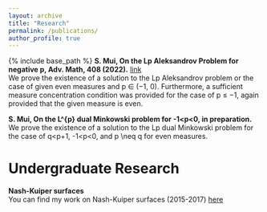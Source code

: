 ```yaml
---
layout: archive
title: "Research"
permalink: /publications/
author_profile: true
---
```

{% include base_path %}
**S. Mui, On the Lp Aleksandrov Problem for negative p, Adv. Math, 408 (2022).** [link](https://www.sciencedirect.com/science/article/pii/S0001870822003905)<br>
We prove the existence of a solution to the Lp Aleksandrov problem or the case of given even measures and p ∈ (−1, 0). Furthermore, a sufficient measure concentration condition was provided for the case of p ≤ −1, again provided that the given measure is even.

**S. Mui, On the L^{p} dual Minkowski problem for -1<p<0, in preparation.** 
We prove the existence of a solution to the Lp dual Minkowski problem for the case of q<p+1, -1<p<0, and p \neq q for even measures.

# Undergraduate Research
  
**Nash-Kuiper surfaces**<br>
You can find my work on Nash-Kuiper surfaces (2015-2017) [here](https://megl.science.gmu.edu/)
